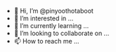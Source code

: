 - 👋 Hi, I’m @pinyoothotaboot
- 👀 I’m interested in ...
- 🌱 I’m currently learning ...
- 💞️ I’m looking to collaborate on ...
- 📫 How to reach me ...

<!---
pinyoothotaboot/pinyoothotaboot is a ✨ special ✨ repository because its `README.md` (this file) appears on your GitHub profile.
You can click the Preview link to take a look at your changes.
--->
